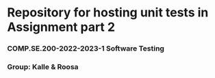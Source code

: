 # Repository for hosting unit tests in Assignment part 2
### COMP.SE.200-2022-2023-1 Software Testing 
### Group: Kalle & Roosa
